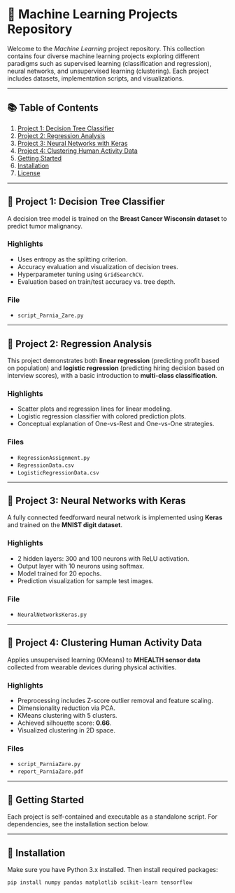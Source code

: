 # 🧠 Machine Learning Projects Repository

Welcome to the *Machine Learning* project repository. This collection contains four diverse machine learning projects exploring different paradigms such as supervised learning (classification and regression), neural networks, and unsupervised learning (clustering). Each project includes datasets, implementation scripts, and visualizations.

---

## 📚 Table of Contents

1. [Project 1: Decision Tree Classifier](#project-1-decision-tree-classifier)
2. [Project 2: Regression Analysis](#project-2-regression-analysis)
3. [Project 3: Neural Networks with Keras](#project-3-neural-networks-with-keras)
4. [Project 4: Clustering Human Activity Data](#project-4-clustering-human-activity-data)
5. [Getting Started](#getting-started)
6. [Installation](#installation)
7. [License](#license)

---

## 📁 Project 1: Decision Tree Classifier

A decision tree model is trained on the **Breast Cancer Wisconsin dataset** to predict tumor malignancy.

### Highlights
- Uses entropy as the splitting criterion.
- Accuracy evaluation and visualization of decision trees.
- Hyperparameter tuning using `GridSearchCV`.
- Evaluation based on train/test accuracy vs. tree depth.

### File
- `script_Parnia_Zare.py`

---

## 📁 Project 2: Regression Analysis

This project demonstrates both **linear regression** (predicting profit based on population) and **logistic regression** (predicting hiring decision based on interview scores), with a basic introduction to **multi-class classification**.

### Highlights
- Scatter plots and regression lines for linear modeling.
- Logistic regression classifier with colored prediction plots.
- Conceptual explanation of One-vs-Rest and One-vs-One strategies.

### Files
- `RegressionAssignment.py`
- `RegressionData.csv`
- `LogisticRegressionData.csv`

---

## 📁 Project 3: Neural Networks with Keras

A fully connected feedforward neural network is implemented using **Keras** and trained on the **MNIST digit dataset**.

### Highlights
- 2 hidden layers: 300 and 100 neurons with ReLU activation.
- Output layer with 10 neurons using softmax.
- Model trained for 20 epochs.
- Prediction visualization for sample test images.

### File
- `NeuralNetworksKeras.py`

---

## 📁 Project 4: Clustering Human Activity Data

Applies unsupervised learning (KMeans) to **MHEALTH sensor data** collected from wearable devices during physical activities.

### Highlights
- Preprocessing includes Z-score outlier removal and feature scaling.
- Dimensionality reduction via PCA.
- KMeans clustering with 5 clusters.
- Achieved silhouette score: **0.66**.
- Visualized clustering in 2D space.

### Files
- `script_ParniaZare.py`
- `report_ParniaZare.pdf`

---

## 🚀 Getting Started

Each project is self-contained and executable as a standalone script. For dependencies, see the installation section below.

---

## 🔧 Installation

Make sure you have Python 3.x installed. Then install required packages:

```bash
pip install numpy pandas matplotlib scikit-learn tensorflow
